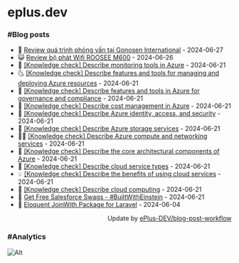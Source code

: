 # eplus.dev

### #Blog posts

<!-- BLOG-POST-LIST:START -->
 - 🧰 [Review quá trình phỏng vấn tại Gonosen International](https://eplus.dev/review-qua-trinh-phong-van-tai-gonosen-international) - 2024-06-27
 - 😺 [Review bộ phát Wifi ROOSEE M600](https://eplus.dev/review-bo-phat-wifi-roosee-m600) - 2024-06-26
 - 🗽 [[Knowledge check] Describe monitoring tools in Azure](https://eplus.dev/knowledge-check-describe-monitoring-tools-in-azure) - 2024-06-21
 - 🌜 [[Knowledge check] Describe features and tools for managing and deploying Azure resources](https://eplus.dev/knowledge-check-describe-features-and-tools-for-managing-and-deploying-azure-resources) - 2024-06-21
 - 📝 [[Knowledge check] Describe features and tools in Azure for governance and compliance](https://eplus.dev/knowledge-check-describe-features-and-tools-in-azure-for-governance-and-compliance) - 2024-06-21
 - 🚀 [[Knowledge check] Describe cost management in Azure](https://eplus.dev/knowledge-check-describe-cost-management-in-azure) - 2024-06-21
 - 💼 [[Knowledge check] Describe Azure identity, access, and security](https://eplus.dev/knowledge-check-describe-azure-identity-access-and-security) - 2024-06-21
 - 🦣 [[Knowledge check] Describe Azure storage services](https://eplus.dev/knowledge-check-describe-azure-storage-services) - 2024-06-21
 - 👨‍🏫 [[Knowledge check] Describe Azure compute and networking services](https://eplus.dev/knowledge-check-describe-azure-compute-and-networking-services) - 2024-06-21
 - 🔭 [[Knowledge check] Describe the core architectural components of Azure](https://eplus.dev/knowledge-check-describe-the-core-architectural-components-of-azure) - 2024-06-21
 - 🤡 [[Knowledge check] Describe cloud service types](https://eplus.dev/knowledge-check-describe-cloud-service-types) - 2024-06-21
 - 💡 [[Knowledge check] Describe the benefits of using cloud services](https://eplus.dev/knowledge-check-describe-the-benefits-of-using-cloud-services) - 2024-06-21
 - 🦣 [[Knowledge check] Describe cloud computing](https://eplus.dev/knowledge-check-describe-cloud-computing) - 2024-06-21
 - 💪 [Get Free Salesforce Swags - #BuiltWithEinstein](https://eplus.dev/get-free-salesforce-swags-builtwitheinstein) - 2024-06-21
 - 🤡 [Eloquent JoinWith Package for Laravel](https://eplus.dev/eloquent-joinwith-package-for-laravel) - 2024-06-04<!-- BLOG-POST-LIST:END -->

<div align="right">
  Update by <a target="_blank"
    href="https://github.com/ePlus-DEV/blog-post-workflow">ePlus-DEV/blog-post-workflow</a>
</div>

### #Analytics
![Alt](https://repobeats.axiom.co/api/embed/9990f7cddfbad8d834990b10ccad05f81ac1096f.svg "Repobeats analytics image")
